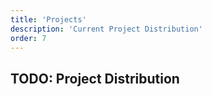 ```yaml
---
title: 'Projects'
description: 'Current Project Distribution'
order: 7
---
```


## TODO: Project Distribution
